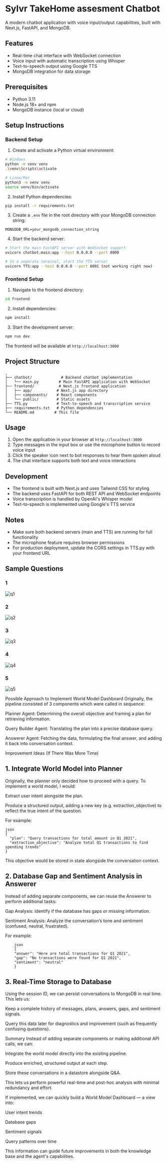 # Sylvr TakeHome assesment Chatbot

A modern chatbot application with voice input/output capabilities, built with Next.js, FastAPI, and MongoDB.

## Features

- Real-time chat interface with WebSocket connection
- Voice input with automatic transcription using Whisper
- Text-to-speech output using Google TTS
- MongoDB integration for data storage

## Prerequisites

- Python 3.11
- Node.js 18+ and npm
- MongoDB instance (local or cloud)

## Setup Instructions

### Backend Setup

1. Create and activate a Python virtual environment:
```bash
# Windows
python -m venv venv
.\venv\Scripts\activate

# Linux/Mac
python3 -m venv venv
source venv/bin/activate
```

2. Install Python dependencies:
```bash
pip install -r requirements.txt
```

3. Create a `.env` file in the root directory with your MongoDB connection string:
```
MONGODB_URL=your_mongodb_connection_string
```

4. Start the backend server:
```bash
# Start the main FastAPI server with WebSocket support
uvicorn chatbot.main:app --host 0.0.0.0 --port 8000

# In a separate terminal, start the TTS server
uvicorn TTS:app --host 0.0.0.0 --port 8001 (not working right now)
```

### Frontend Setup

1. Navigate to the frontend directory:
```bash
cd frontend
```

2. Install dependencies:
```bash
npm install
```

3. Start the development server:
```bash
npm run dev
```

The frontend will be available at `http://localhost:3000`

## Project Structure

```
.
├── chatbot/             # Backend chatbot implementation
│   └── main.py         # Main FastAPI application with WebSocket
├── frontend/           # Next.js frontend application
│   ├── app/           # Next.js app directory
│   ├── components/    # React components
│   └── public/        # Static assets
├── TTS.py             # Text-to-speech and transcription service
├── requirements.txt   # Python dependencies
└── README.md         # This file
```

## Usage

1. Open the application in your browser at `http://localhost:3000`
2. Type messages in the input box or use the microphone button to record voice input
3. Click the speaker icon next to bot responses to hear them spoken aloud
4. The chat interface supports both text and voice interactions

## Development

- The frontend is built with Next.js and uses Tailwind CSS for styling
- The backend uses FastAPI for both REST API and WebSocket endpoints
- Voice transcription is handled by OpenAI's Whisper model
- Text-to-speech is implemented using Google's TTS service

## Notes

- Make sure both backend servers (main and TTS) are running for full functionality
- The microphone feature requires browser permissions
- For production deployment, update the CORS settings in TTS.py with your frontend URL

## Sample Questions

### 1
![q1](q1.png)

### 2
![q2](q2.png)

### 3
![q3](q3.png)

### 4
![q4](q4.png)

### 5
![q5](q5.png)


Possible Approach to Implement World Model Dashboard
Originally, the pipeline consisted of 3 components which were called in sequence:

Planner Agent:
Determining the overall objective and framing a plan for retrieving information.

Query Builder Agent:
Translating the plan into a precise database query.

Answerer Agent:
Fetching the data, formulating the final answer, and adding it back into conversation context.

Improvement Ideas (If There Was More Time)
## 1. Integrate World Model into Planner
Originally, the planner only decided how to proceed with a query.
To implement a world model, I would:

Extract user intent alongside the plan.

Produce a structured output, adding a new key (e.g. extraction_objective) to reflect the true intent of the question.

For example:

```
json
{
  "plan": "Query transactions for total amount in Q1 2021",
  "extraction_objective": "Analyze total Q1 transactions to find spending trends"
}
```

This objective would be stored in state alongside the conversation context.

## 2. Database Gap and Sentiment Analysis in Answerer
Instead of adding separate components, we can reuse the Answerer to perform additional tasks:

Gap Analysis:
Identify if the database has gaps or missing information.

Sentiment Analysis:
Analyze the conversation’s tone and sentiment (confused, neutral, frustrated).

For example:

```
    json
    {
    "answer": "Here are total transactions for Q1 2021",
    "gap": "No transactions were found for Q1 2021",
    "sentiment": "neutral"
    }
```

## 3. Real-Time Storage to Database

Using the session ID, we can persist conversations to MongoDB in real time.
This lets us:

Keep a complete history of messages, plans, answers, gaps, and sentiment signals.

Query this data later for diagnostics and improvement (such as frequently confusing questions).

Summary
Instead of adding separate components or making additional API calls, we can:

Integrate the world model directly into the existing pipeline.

Produce enriched, structured output at each step.

Store these conversations in a datastore alongside Q&A.

This lets us perform powerful real-time and post-hoc analysis with minimal redundancy and effort.

If implemented, we can quickly build a World Model Dashboard — a view into:

User intent trends

Database gaps

Sentiment signals

Query patterns over time

This information can guide future improvements in both the knowledge base and the agent's capabilities.